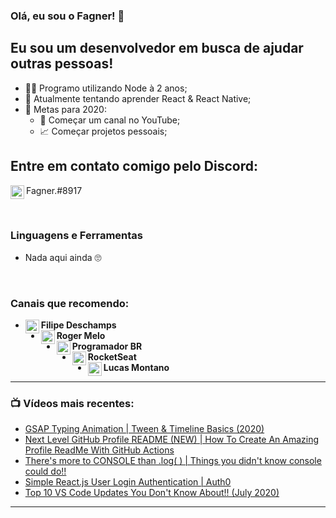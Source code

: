 ### Olá, eu sou o Fagner! 👋

## Eu sou um desenvolvedor em busca de ajudar outras pessoas!
- 👩‍💻 Programo utilizando Node à 2 anos;
- 💭 Atualmente tentando aprender React & React Native;
- 💖 Metas para 2020: 
    - 🎥 Começar um canal no YouTube;
    - 📈 Começar projetos pessoais;

## Entre em contato comigo pelo Discord:
[<img align="left" alt="Discord's Fagner" width="22px" src="https://cdn0.iconfinder.com/data/icons/free-social-media-set/24/discord-512.png">][Narnia]Fagner.#8917

<br />

### Linguagens e Ferramentas
- Nada aqui ainda 🙄

<br />

### Canais que recomendo:
- [<img align="left" alt="Filipe Deschamps" width="22px" src="https://yt3.ggpht.com/a/AATXAJxiC0ILNRKn_1sIcE6LcCsRrEVkDCGhpTdMRDJS=s100-c-k-c0xffffffff-no-rj-mo">][FilipeDeschamps]**Filipe Deschamps**
- [<img align="left" alt="Roger Melo" width="22px" src="https://yt3.ggpht.com/a/AATXAJwwI62iTGTB2SAiZpY7ZLIz2YzmpaI_p3R693h2=s176-c-k-c0x00ffffff-no-rj-mo">][RogerMelo]**Roger Melo**
- [<img align="left" alt="Igor Oliveira" width="22px" src="https://yt3.ggpht.com/a/AATXAJzuOa543WlNN0Z2z_y7mLVBJd1d8DFE1IqYZ5B2Vg=s176-c-k-c0x00ffffff-no-rj-mo">][ProgramadorBR]**Programador BR**
- [<img align="left" alt="Rocket Seat" width="22px" src="https://yt3.ggpht.com/a/AATXAJwkv2bEEy5BKZkZcfjjO2Am82VTEtnrbG85pVhVrA=s176-c-k-c0x00ffffff-no-rj-mo">][RocketSeat]**RocketSeat**
- [<img align="left" alt="Rocket Seat" width="22px" src="https://yt3.ggpht.com/a/AATXAJzTStezZowa-uxQoxa_O1K3I1aBp4liumTP5JMF8wU=s100-c-k-c0xffffffff-no-rj-mo">][LucasMontano]**Lucas Montano**

---

### 📺 Vídeos mais recentes:
<!-- YOUTUBE:START -->
- [GSAP Typing Animation | Tween & Timeline Basics (2020)](https://www.youtube.com/watch?v=ZT66N5hBiCE)
- [Next Level GitHub Profile README (NEW) | How To Create An Amazing Profile ReadMe With GitHub Actions](https://www.youtube.com/watch?v=ECuqb5Tv9qI)
- [There's more to CONSOLE than .log( ) | Things you didn't know console could do!!](https://www.youtube.com/watch?v=_-bHhEGcDiQ)
- [Simple React.js User Login Authentication | Auth0](https://www.youtube.com/watch?v=MqczHS3Z2bc)
- [Top 10 VS Code Updates You Don't Know About!! (July 2020)](https://www.youtube.com/watch?v=WHBQ1szkhtI)
<!-- YOUTUBE:END -->

---

<br />
<br />

[Narnia]: https://discord.gg/nuww3nt


[FilipeDeschamps]: https://www.youtube.com/channel/UCU5JicSrEM5A63jkJ2QvGYw
[RogerMelo]: https://www.youtube.com/channel/UCmjDevp9Y8r-qi-xueD3Izg
[ProgramadorBR]: https://www.youtube.com/channel/UCrdgeUeCll2QKmqmihIgKBQ
[RocketSeat]: https://www.youtube.com/channel/UCSfwM5u0Kce6Cce8_S72olg
[LucasMontano]: https://www.youtube.com/channel/UCyHOBY6IDZF9zOKJPou2Rgg